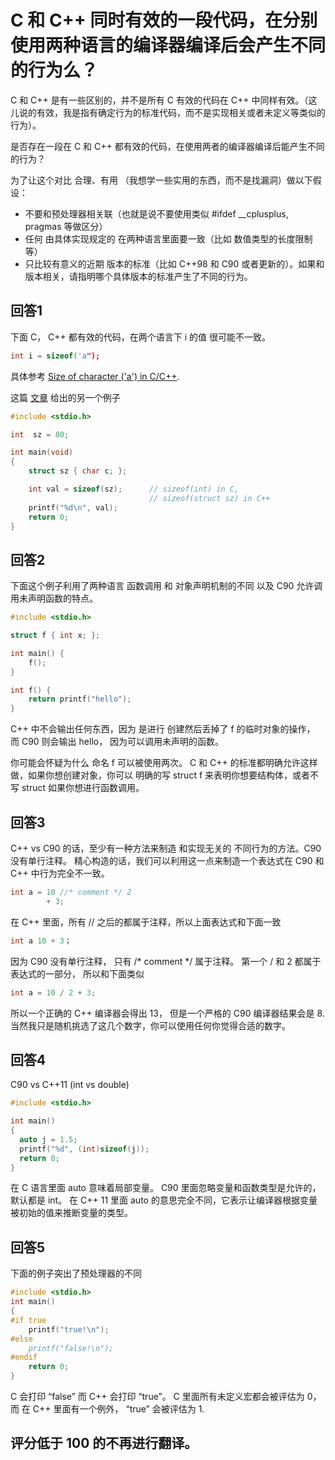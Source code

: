 # C 和 C++ 同时有效的一段代码，在分别使用两种语言的编译器编译后会产生不同的行为么？

C 和 C++ 是有一些区别的，并不是所有 C 有效的代码在 C++ 中同样有效。（这儿说的有效，我是指有确定行为的标准代码，而不是实现相关或者未定义等类似的行为）。

是否存在一段在 C 和 C++ 都有效的代码，在使用两者的编译器编译后能产生不同的行为？

为了让这个对比 合理、有用 （我想学一些实用的东西，而不是找漏洞）做以下假设：

- 不要和预处理器相关联（也就是说不要使用类似 #ifdef __cplusplus, pragmas 等做区分）
- 任何 由具体实现规定的 在两种语言里面要一致（比如 数值类型的长度限制等）
- 只比较有意义的近期 版本的标准（比如 C++98 和 C90 或者更新的）。如果和版本相关，请指明哪个具体版本的标准产生了不同的行为。

## 回答1

下面 C， C++ 都有效的代码，在两个语言下 i 的值 很可能不一致。

```C++
int i = sizeof('a");
```

具体参考 [Size of character ('a') in C/C++](https://stackoverflow.com/questions/2172943/size-of-character-a-in-c-c).

这篇 [文章](http://david.tribble.com/text/cdiffs.htm) 给出的另一个例子

```C++
#include <stdio.h>

int  sz = 80;

int main(void)
{
    struct sz { char c; };

    int val = sizeof(sz);      // sizeof(int) in C,
                               // sizeof(struct sz) in C++
    printf("%d\n", val);
    return 0;
}
```

## 回答2

下面这个例子利用了两种语言 函数调用 和 对象声明机制的不同 以及 C90 允许调用未声明函数的特点。

```C++
#include <stdio.h>

struct f { int x; };

int main() {
    f();
}

int f() {
    return printf("hello");
}
```

C++ 中不会输出任何东西，因为 是进行 创建然后丢掉了 f 的临时对象的操作， 而 C90 则会输出 hello， 因为可以调用未声明的函数。

你可能会怀疑为什么 命名 f 可以被使用两次。 C 和 C++ 的标准都明确允许这样做，如果你想创建对象，你可以 明确的写 struct f 来表明你想要结构体，或者不写 struct 如果你想进行函数调用。

## 回答3

C++ vs C90 的话，至少有一种方法来制造 和实现无关的 不同行为的方法。C90 没有单行注释。 精心构造的话，我们可以利用这一点来制造一个表达式在 C90 和 C++ 中行为完全不一致。

```C++
int a = 10 //* comment */ 2
        + 3;
```

在 C++ 里面，所有 // 之后的都属于注释，所以上面表达式和下面一致

```C++
int a 10 + 3；
```

因为 C90 没有单行注释， 只有 /* comment */ 属于注释。 第一个 /  和 2 都属于表达式的一部分， 所以和下面类似

```C++
int a = 10 / 2 + 3;
```

所以一个正确的 C++ 编译器会得出 13， 但是一个严格的 C90 编译器结果会是 8. 当然我只是随机挑选了这几个数字，你可以使用任何你觉得合适的数字。

## 回答4

C90 vs C++11 (int vs double)

```C++
#include <stdio.h>

int main()
{
  auto j = 1.5;
  printf("%d", (int)sizeof(j));
  return 0;
}
```

在 C 语言里面 auto 意味着局部变量。 C90 里面忽略变量和函数类型是允许的，默认都是 int。 在 C++ 11 里面 auto 的意思完全不同，它表示让编译器根据变量被初始的值来推断变量的类型。

## 回答5

下面的例子突出了预处理器的不同

```C++
#include <stdio.h>
int main()
{
#if true
    printf("true!\n");
#else
    printf("false!\n");
#endif
    return 0;
}
```

C 会打印 “false” 而 C++ 会打印 “true”。 C 里面所有未定义宏都会被评估为 0， 而 在 C++ 里面有一个例外， “true” 会被评估为 1.

## 评分低于 100 的不再进行翻译。
